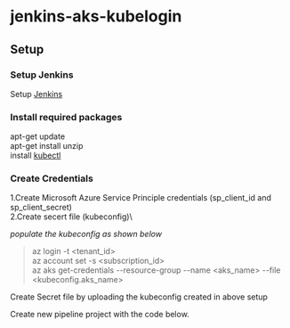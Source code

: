 # jenkins-aks-kubelogin

## Setup

### Setup Jenkins
Setup [Jenkins](https://docs.microsoft.com/en-us/azure/developer/jenkins/configure-on-linux-vm)

### Install required packages
apt-get update\
apt-get install unzip\
install [kubectl](https://kubernetes.io/docs/tasks/tools/install-kubectl-linux/#install-using-native-package-management)

### Create Credentials

1.Create Microsoft Azure Service Principle credentials (sp_client_id and sp_client_secret)\
2.Create secert file (kubeconfig)\

  *populate the kubeconfig as shown below*
  > az login -t <tenant_id>\
  > az account set -s <subscription_id>\
  > az aks get-credentials --resource-group <rg> --name <aks_name> --file <kubeconfig.aks_name>

Create Secret file by uploading the kubeconfig created in above setup


Create new pipeline project with the code below.

